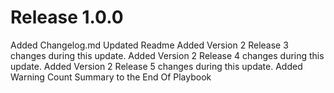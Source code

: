 Release 1.0.0
=============

Added Changelog.md
Updated Readme
Added Version 2 Release 3 changes during this update.
Added Version 2 Release 4 changes during this update.
Added Version 2 Release 5 changes during this update.
Added Warning Count Summary to the End Of Playbook
